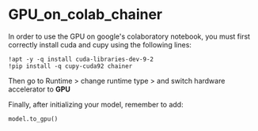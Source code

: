 # GPU_on_colab_chainer

In order to use the GPU on google's colaboratory notebook, you must first correctly install cuda and cupy using the following lines:

``` 
!apt -y -q install cuda-libraries-dev-9-2
!pip install -q cupy-cuda92 chainer 
```

Then go to Runtime > change runtime type > and switch hardware accelerator to <b>GPU</b>

Finally, after initializing your model, remember to add:

```
model.to_gpu()
```
